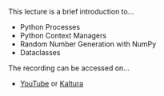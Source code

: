 This lecture is a brief introduction to...

  - Python Processes
  - Python Context Managers
  - Random Number Generation with NumPy
  - Dataclasses

The recording can be accessed on...

  - [YouTube](https://youtu.be/kxWYRONEB9U)
    or
    [Kaltura](https://odumedia.mediaspace.kaltura.com/media/CS+330+-+Python+Processes/1_n0fl84c5)
